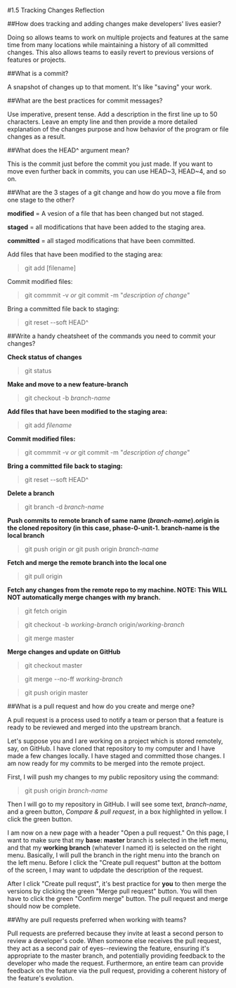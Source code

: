 #1.5 Tracking Changes Reflection

##How does tracking and adding changes make developers' lives easier?

Doing so allows teams to work on multiple projects and features at the same time from many locations while maintaining a history of all committed changes. This also allows teams to easily revert to previous versions of features or projects.

##What is a commit?

A snapshot of changes up to that moment. It's like "saving" your work.

##What are the best practices for commit messages?

Use imperative, present tense.
Add a description in the first line up to 50 characters.
Leave an empty line and then provide a more detailed explanation of the changes purpose and how behavior of the program or file changes as a result.

##What does the HEAD^ argument mean?

This is the commit just before the commit you just made. If you want to move even further back in commits, you can use HEAD~3, HEAD~4, and so on.

##What are the 3 stages of a git change and how do you move a file from one stage to the other?

**modified** = A vesion of a file that has been changed but not staged.

**staged** = all modifications that have been added to the staging area.

**committed** = all staged modifications that have been committed.

Add files that have been modified to the staging area:

> git add [filename]

Commit modified files:

> git commmit -v *or* git commit -m "*description of change*"

Bring a committed file back to staging:

> git reset --soft HEAD^


##Write a handy cheatsheet of the commands you need to commit your changes?

**Check status of changes**

> git status

**Make and move to a new feature-branch**

> git checkout -b *branch-name*

**Add files that have been modified to the staging area:**

> git add *filename*

**Commit modified files:**

> git commmit -v *or* git commit -m "*description of change*"

**Bring a committed file back to staging:**

> git reset --soft HEAD^

**Delete a branch**

> git branch -d *branch-name*

**Push commits to remote branch of same name (*branch-name*).origin is the cloned repository (in this case, phase-0-unit-1. branch-name is the local branch**

> git push origin *or* git push origin *branch-name*

**Fetch and merge the remote branch into the local one**

> git pull origin

**Fetch any changes from the remote repo to my machine. NOTE: This WILL NOT automatically merge changes with my branch.**

> git fetch origin

> git checkout -b *working-branch* origin/*working-branch*

> git merge master

**Merge changes and update on GitHub**

> git checkout master

> git merge --no-ff *working-branch*

> git push origin master


##What is a pull request and how do you create and merge one?

A pull request is a process used to notify a team or person that a feature is ready to be reviewed and merged into the upstream branch.

Let's suppose you and I are working on a project which is stored remotely, say, on GitHub. I have cloned that repository to my computer and I have made a few changes locally. I have staged and committed those changes. I am now ready for my commits to be merged into the remote project.

First, I will push my changes to my public repository using the command:

> git push origin *branch-name*

Then I will go to my repository in GitHub. I will see some text, *branch-name*, and a green button, *Compare & pull request*, in a box highlighted in yellow. I click the green button.

I am now on a new page with a header "Open a pull request." On this page, I want to make sure that my **base: master** branch is selected in the left menu, and that my **working branch** (whatever I named it) is selected on the right menu. Basically, I will pull the branch in the right menu into the branch on the left menu. Before I click the "Create pull request" button at the bottom of the screen, I may want to udpdate the description of the request.

After I click "Create pull requst", it's best practice for **you** to then merge the versions by clicking the green "Merge pull request" button. You will then have to click the green "Confirm merge" button. The pull request and merge should now be complete.

##Why are pull requests preferred when working with teams?

Pull requests are preferred because they invite at least a second person to review a developer's code. When someone else receives the pull request, they act as a second pair of eyes--reviewing the feature, ensuring it's appropriate to the master branch, and potentially providing feedback to the developer who made the request. Furthermore, an entire team can provide feedback on the feature via the pull request, providing a coherent history of the feature's evolution.
